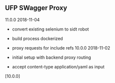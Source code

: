 ## UFP SWagger Proxy

11.0.0 2018-11-04
  - convert existing selenium to sidt robot
  - build process dockerized 
  - proxy requests for include refs
10.0.0 2018-11-02

  - initial setup with backend proxy routing
  - accept content-type application/yaml as input


[10.0.0] 
